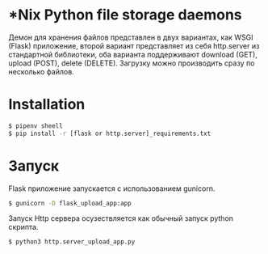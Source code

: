 # *Nix Python file storage daemons 

Демон для хранения файлов представлен в двух вариантах, как WSGI (Flask) приложение, 
второй вариант представляет из себя http.server из стандартной библиотеки, 
оба варианта поддерживают download (GET), upload (POST), delete (DELETE). 
Загрузку можно производить сразу по несколько файлов.

# Installation 

```bash
$ pipenv sheell
$ pip install -r [flask or http.server]_requirements.txt
```

# Запуск

Flask приложение запускается с использованием gunicorn.
```bash
$ gunicorn -D flask_upload_app:app
```

Запуск Http сервера осузествляется как обычный запуск python скрипта.
```bash
$ python3 http.server_upload_app.py
```